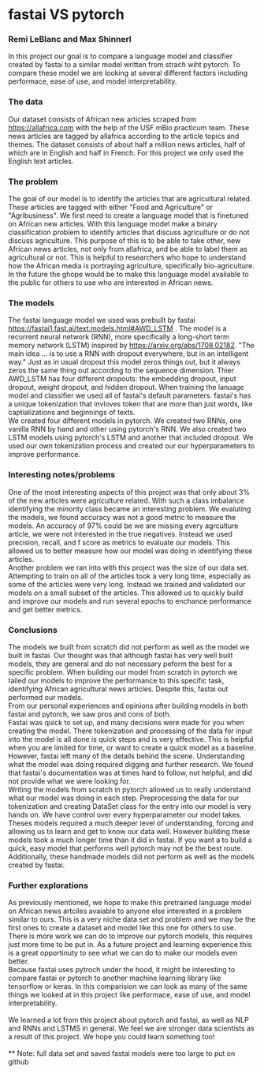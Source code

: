 # fastai VS pytorch
### Remi LeBlanc and Max Shinnerl

In this project our goal is to compare a language model and classifier created by fastai to a similar model written from strach wiht pytorch. To compare these model we are looking at several different factors including performace, ease of use, and model interpretability. 

### The data
Our dataset consists of African new articles scraped from https://allafrica.com with the help of the USF mBio practicum team. These news articles are tagged by allafrica according to the article topics and themes. The dataset consists of about half a million news articles, half of which are in English and half in French. For this project we only used the English text articles. 

### The problem
The goal of our model is to identify the articles that are agricultural related. These articles are tagged with either "Food and Agriculture" or "Agribusiness". We first need to create a language model that is finetuned on African new articles. With this language model make a binary classification problem to identify articles that discuss agriculture or do not discuss agriculture. This purpose of this is to be able to take other, new African news articles, not only from allafrica, and be able to label them as agricultural or not. This is helpful to researchers who hope to understand how the African media is portraying agriculture, specifically bio-agriculture. In the future the ghope would be to make this language model available to the public for others to use who are interested in African news.

### The models
The fastai language model we used was prebuilt by fastai https://fastai1.fast.ai/text.models.html#AWD_LSTM . The model is a recurrent neural network (RNN), more specifically a long-short term memory network (LSTM) inspired by https://arxiv.org/abs/1708.02182. "The main idea ... is to use a RNN with dropout everywhere, but in an intelligent way." Just as in usual dropout this model zeros things out, but it always zeros the same thing out according to the sequence dimension. Thier AWD_LSTM has four different dropouts: the embedding dropout, input dropout, weight dropout, and hidden dropout. When training the lanuage model and classifier we used all of fastai's default parameters. fastai's has a unique tokenization that invloves token that are more than just words, like captializations and beginnings of texts. 
<br />
We created four different models in pytorch. We created two RNNs, one vanilla RNN by hand and other using pytorch's RNN. We also created two LSTM models using pytorch's LSTM and another that included dropout. We used our own tokenization process and created our our hyperparameters to improve performance. 

### Interesting notes/problems
One of the most interesting aspects of this project was that only about 3% of the new articles were agriculture related. With such a class imbalance identifying the minority class became an interesting problem. We evaluting the models, we found accuracy was not a good metric to measure the models. An accuracy of 97% could be we are missing every agrculture article, we were not interested in the true negatives. Instead we used precision, recall, and f score as metrics to evaluate our models. This allowed us to better measure how our model was doing in identifying these articles. 
<br />
Another problem we ran into with this project was the size of our data set. Attempting to train on all of the articles took a very long time, especially as some of the articles were very long. Instead we trained and validated our models on a small subset of the articles. This allowed us to quickly build and improve our models and run several epochs to enchance performance and get better metrics. 

### Conclusions
The models we built from scratch did not perform as well as the model we built in fastai. Our thought was that although fastai has very well built models, they are general and do not necessary peform the best for a specific problem. When building our model from scratch in pytorch we tailed our models to improve the performance to this specific task, identifying African agricultural news articles. Despite this, fastai out performed our models. 
<br />
From our personal experiences and opinions after building models in both fastai and pytorch, we saw pros and cons of both. 
<br />
Fastai was quick to set up, and many decisions were made for you when creating the model. There tokenization and processing of the data for input into the model is all done is quick steps and is very effective. This is helpful when you are limited for time, or want to create a quick model as a baseline. However, fastai left many of the details behind the scene. Understanding what the model was doing required digging and further research. We found that fastai's documentation was at times hard to follow, not helpful, and did not provide what we were looking for.
<br />
Writing the models from scratch in pytorch allowed us to really understand what our model was doing in each step. Preprocessing the data for our tokenization and creating DataSet class for the entry into our model is very hands on. We have control over every hyperparameter our model takes. Theses models required a much deeper level of understanding, forcing and allowing us to learn and get to know our data well. However building these models took a much longer time than it did in fastai. If you want a to build a quick, easy model that performs well pytorch may not be the best route. Additionally, these handmade models did not perform as well as the models created by fastai. 

### Further explorations
As previously mentioned, we hope to make this pretrained language model on African news artciles avaiable to anyone else interested in a problem similar to ours. This is a very niche data set and problem and we may be the first ones to create a dataset and model like this one for others to use. 
There is more work we can do to improve our pytorch models, this requires just more time to be put in. As a future project and learning experience this is a great opportinuty to see what we can do to make our models even better.
<br />
Because fastai uses pytroch under the hood, it might be interesting to compare fastai or pytorch to another machine learning library like tensorflow or keras. In this comparision we can look as many of the same things we looked at in this project like performace, ease of use, and model interpretability. 
<br />
<br />
We learned a lot from this project about pytorch and fastai, as well as NLP and RNNs and LSTMS in general. We feel we are stronger data scientists as a result of this project. We hope you could learn something too!
<br />
<br />
** Note: full data set and saved fastai models were too large to put on github

